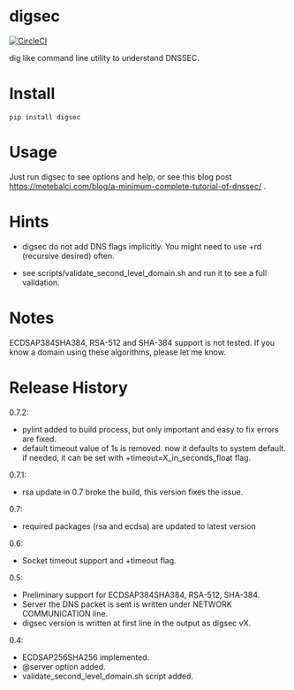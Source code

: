 # digsec

[![CircleCI](https://circleci.com/gh/metebalci/digsec/tree/master.svg?style=svg)](https://circleci.com/gh/metebalci/digsec/tree/master)

dig like command line utility to understand DNSSEC.

# Install

`pip install digsec`

# Usage

Just run digsec to see options and help, or see this blog post https://metebalci.com/blog/a-minimum-complete-tutorial-of-dnssec/ .

# Hints

- digsec do not add DNS flags implicitly. You might need to use +rd (recursive desired) often.

- see scripts/validate_second_level_domain.sh and run it to see a full validation.

# Notes

ECDSAP384SHA384, RSA-512 and SHA-384 support is not tested. If you know a domain using these algorithms, please let me know.

# Release History

0.7.2:
  - pylint added to build process, but only important and easy to fix errors are fixed.
  - default timeout value of 1s is removed. now it defaults to system default. if needed, it can be set with +timeout=X_in_seconds_float flag.

0.7.1:
  - rsa update in 0.7 broke the build, this version fixes the issue.

0.7:
  - required packages (rsa and ecdsa) are updated to latest version

0.6:
  - Socket timeout support and +timeout flag.

0.5:
  - Preliminary support for ECDSAP384SHA384, RSA-512, SHA-384.
  - Server the DNS packet is sent is written under NETWORK COMMUNICATION line.
  - digsec version is written at first line in the output as digsec vX.

0.4: 
  - ECDSAP256SHA256 implemented. 
  - @server option added. 
  - validate_second_level_domain.sh script added.
